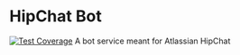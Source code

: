 HipChat Bot
==========
[![Test Coverage](https://codeclimate.com/github/mattsp1290/hipchatbot/badges/coverage.svg)](https://codeclimate.com/github/mattsp1290/hipchatbot)
A bot service meant for Atlassian HipChat
